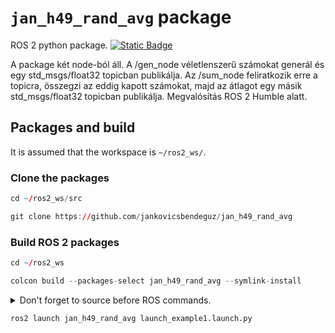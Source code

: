 # `jan_h49_rand_avg` package
ROS 2 python package.  [![Static Badge](https://img.shields.io/badge/ROS_2-Humble-34aec5)](https://docs.ros.org/en/humble/)

A package két node-ból áll. A /gen_node véletlenszerű számokat generál és egy std_msgs/float32 topicban publikálja. Az /sum_node feliratkozik erre a topicra, összegzi az eddig kapott számokat, majd az átlagot egy másik std_msgs/float32 topicban publikálja.
Megvalósítás ROS 2 Humble alatt.

## Packages and build

It is assumed that the workspace is `~/ros2_ws/`.

### Clone the packages
``` r
cd ~/ros2_ws/src
```
``` r
git clone https://github.com/jankovicsbendeguz/jan_h49_rand_avg
```

### Build ROS 2 packages
``` r
cd ~/ros2_ws
```
``` r
colcon build --packages-select jan_h49_rand_avg --symlink-install
```

<details>
<summary> Don't forget to source before ROS commands.</summary>

``` bash
source ~/ros2_ws/install/setup.bash
```
</details>

``` r
ros2 launch jan_h49_rand_avg launch_example1.launch.py
```
